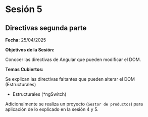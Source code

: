 # Sesión 5 #

## Directivas segunda parte ##

**Fecha:** 25/04/2025

**Objetivos de la Sesión:**

Conocer las directivas de Angular que pueden modificar el DOM.

**Temas Cubiertos:**

Se explican las directivas faltantes que pueden alterar el DOM (Estructurales)

 - Estructurales (*ngSwitch)

Adicionalmente se realiza un proyecto (`Gestor de productos`) para aplicación de lo explicado en la sesión 4 y 5.
